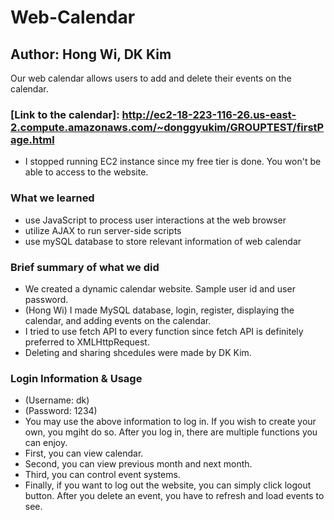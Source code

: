 # Web-Calendar

## Author: Hong Wi, DK Kim

Our web calendar allows users to add and delete their events on the calendar.

### [Link to the calendar]: <http://ec2-18-223-116-26.us-east-2.compute.amazonaws.com/~donggyukim/GROUPTEST/firstPage.html>
- I stopped running EC2 instance since my free tier is done. You won't be able to access to the website. 

### What we learned

- use JavaScript to process user interactions at the web browser
- utilize AJAX to run server-side scripts
- use mySQL database to store relevant information of web calendar

### Brief summary of what we did

- We created a dynamic calendar website. Sample user id and user password.
- (Hong Wi) I made MySQL database, login, register, displaying the calendar, and adding events on the calendar. 
- I tried to use fetch API to every function since fetch API is definitely preferred to XMLHttpRequest.
- Deleting and sharing shcedules were made by DK Kim. 

### Login Information & Usage

- (Username: dk) 
- (Password: 1234) 
- You may use the above information to log in. If you wish to create your own, you mgiht do so. After you log in, there are multiple functions you can enjoy. 
- First, you can view calendar. 
- Second, you can view previous month and next month. 
- Third, you can control event systems. 
- Finally, if you want to log out the website, you can simply click logout button. After you delete an event, you have to refresh and load events to see.

